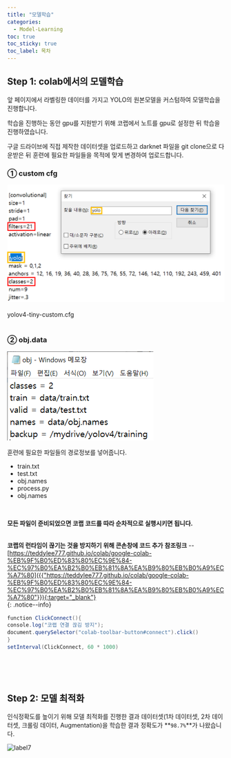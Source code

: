 ```yaml
---
title: "모델학습"
categories:
  - Model-Learning
toc: true
toc_sticky: true
toc_label: 목차
---
```


## Step 1: colab에서의 모델학습
앞 페이지에서 라벨링한 데이터를 가지고 YOLO의 원본모델을 커스텀하여 모델학습을 진행합니다.  

학습을 진행하는 동안 gpu를 지원받기 위해 코랩에서 노트를 gpu로 설정한 뒤 학습을 진행하였습니다. 

구글 드라이브에 직접 제작한 데이터셋을 업로드하고 darknet 파일을 git clone으로 다운받은 뒤 훈련에 필요한 파일들을 목적에 맞게 변경하여 업로드합니다.

### ① custom cfg

![label5](/assets/images/label5.png)  
<br>
yolov4-tiny-custom.cfg<br><br>

### ② obj.data
![label6](/assets/images/label6.png)  

훈련에 필요한 파일들의 경로정보를 넣어줍니다.
- train.txt
- test.txt
- obj.names
- process.py
- obj.names
<br>

**모든 파일이 준비되었으면 코랩 코드를 따라 순차적으로 실행시키면 됩니다.**

<br>**코랩의 런타임이 끊기는 것을 방지하기 위해 콘손창에 코드 추가**   **참조링크**
-- [https://teddylee777.github.io/colab/google-colab-%EB%9F%B0%ED%83%80%EC%9E%84-%EC%97%B0%EA%B2%B0%EB%81%8A%EA%B9%80%EB%B0%A9%EC%A7%80]({{"https://teddylee777.github.io/colab/google-colab-%EB%9F%B0%ED%83%80%EC%9E%84-%EC%97%B0%EA%B2%B0%EB%81%8A%EA%B9%80%EB%B0%A9%EC%A7%80"}}){:target="_blank"}<br>
{: .notice--info}

```java
function ClickConnect(){
console.log("코랩 연결 끊김 방지");
document.querySelector("colab-toolbar-button#connect").click()
}
setInterval(ClickConnect, 60 * 1000)
````
<br><br><br>

## Step 2: 모델 최적화
인식정확도를 높이기 위해 모델 최적화를 진행한 결과 데이터셋(1차 데이터셋, 2차 데이터셋, 크롤링 데이터, Augmentation)을 학습한 결과 정확도가 **`98.7%`**가 나왔습니다.

![label7](/assets/images/label7.png) 
